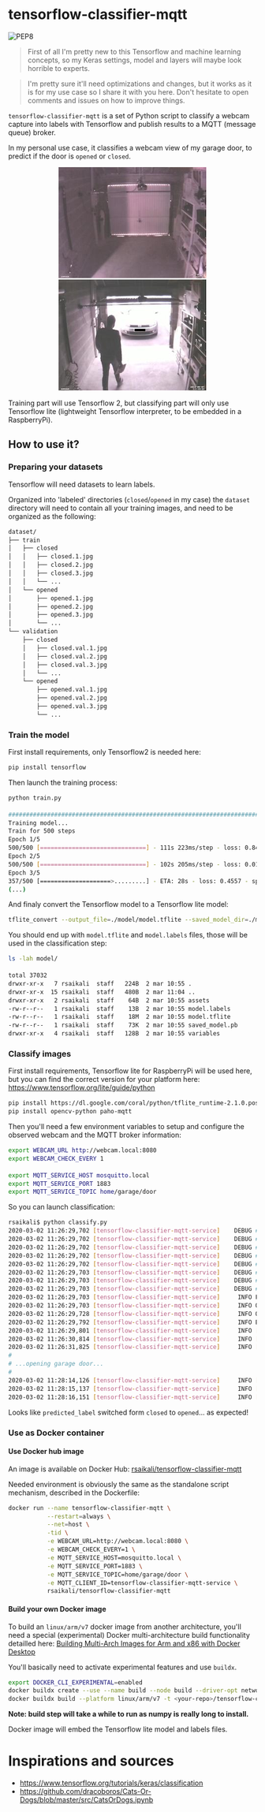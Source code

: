 # tensorflow-classifier-mqtt

![PEP8](https://github.com/rsaikali/tensorflow-classifier-mqtt/workflows/PEP8/badge.svg)

> First of all I'm pretty new to this Tensorflow and machine learning concepts, so my Keras settings, model and layers will maybe look horrible to experts.

> I'm pretty sure it'll need optimizations and changes, but it works as it is for my use case so I share it with you here. Don't hesitate to open comments and issues on how to improve things.

`tensorflow-classifier-mqtt` is a set of Python script to classify a webcam capture into labels with Tensorflow and publish results to a MQTT (message queue) broker.

In my personal use case, it classifies a webcam view of my garage door, to predict if the door is `opened` or `closed`.

<p align="center">
    <img src="https://raw.githubusercontent.com/rsaikali/tensorflow-classifier-mqtt/master/dataset/screenshots/closed.sample.jpg" width="300" title="closed">
    <img src="https://raw.githubusercontent.com/rsaikali/tensorflow-classifier-mqtt/master/dataset/screenshots/opened.sample.jpg" width="300" title="opened">
</p>

Training part will use Tensorflow 2, but classifying part will only use Tensorflow lite (lightweight Tensorflow interpreter, to be embedded in a RaspberryPi).

## How to use it?

### Preparing your datasets

Tensorflow will need datasets to learn labels.

Organized into 'labeled' directories (`closed`/`opened` in my case) the `dataset` directory will need to contain all your training images, and need to be organized as the following:

```sh
dataset/
├── train
│   ├── closed
│   │   ├── closed.1.jpg
│   │   ├── closed.2.jpg
│   │   ├── closed.3.jpg
│   │   └── ...
│   └── opened
│       ├── opened.1.jpg
│       ├── opened.2.jpg
│       ├── opened.3.jpg
│       └── ...
└── validation
    ├── closed
    │   ├── closed.val.1.jpg
    │   ├── closed.val.2.jpg
    │   ├── closed.val.3.jpg
    │   └── ...
    └── opened
        ├── opened.val.1.jpg
        ├── opened.val.2.jpg
        ├── opened.val.3.jpg
        └── ...
```

### Train the model

First install requirements, only Tensorflow2 is needed here:

```sh
pip install tensorflow
```

Then launch the training process:

```sh
python train.py

################################################################################
Training model...
Train for 500 steps
Epoch 1/5
500/500 [==============================] - 111s 223ms/step - loss: 0.8497 - sparse_categorical_accuracy: 0.9520
Epoch 2/5
500/500 [==============================] - 102s 205ms/step - loss: 0.0192 - sparse_categorical_accuracy: 0.9964
Epoch 3/5
357/500 [====================>.........] - ETA: 28s - loss: 0.4557 - sparse_categorical_accuracy: 0.9486
(...)
```

And finaly convert the Tensorflow model to a Tensorflow lite model:

```sh
tflite_convert --output_file=./model/model.tflite --saved_model_dir=./model
```

You should end up with `model.tflite` and `model.labels` files, those will be used in the classification step:

```sh
ls -lah model/

total 37032
drwxr-xr-x   7 rsaikali  staff   224B  2 mar 10:55 .
drwxr-xr-x  15 rsaikali  staff   480B  2 mar 11:04 ..
drwxr-xr-x   2 rsaikali  staff    64B  2 mar 10:55 assets
-rw-r--r--   1 rsaikali  staff    13B  2 mar 10:55 model.labels
-rw-r--r--   1 rsaikali  staff    18M  2 mar 10:55 model.tflite
-rw-r--r--   1 rsaikali  staff    73K  2 mar 10:55 saved_model.pb
drwxr-xr-x   4 rsaikali  staff   128B  2 mar 10:55 variables
```

### Classify images

First install requirements, Tensorflow lite for RaspberryPi will be used here, but you can find the correct version for your platform here: https://www.tensorflow.org/lite/guide/python

```sh
pip install https://dl.google.com/coral/python/tflite_runtime-2.1.0.post1-cp37-cp37m-linux_armv7l.whl
pip install opencv-python paho-mqtt
```

Then you'll need a few environment variables to setup and configure the observed webcam and the MQTT broker information:

```sh
export WEBCAM_URL http://webcam.local:8080
export WEBCAM_CHECK_EVERY 1

export MQTT_SERVICE_HOST mosquitto.local
export MQTT_SERVICE_PORT 1883
export MQTT_SERVICE_TOPIC home/garage/door
```

So you can launch classification:

```sh
rsaikali$ python classify.py
2020-03-02 11:26:29,702 [tensorflow-classifier-mqtt-service]    DEBUG ################################################################################
2020-03-02 11:26:29,702 [tensorflow-classifier-mqtt-service]    DEBUG # WEBCAM_URL=http://webcam.local:8080
2020-03-02 11:26:29,702 [tensorflow-classifier-mqtt-service]    DEBUG # WEBCAM_CHECK_EVERY=1.0
2020-03-02 11:26:29,702 [tensorflow-classifier-mqtt-service]    DEBUG # MQTT_SERVICE_HOST=mosquitto.local
2020-03-02 11:26:29,702 [tensorflow-classifier-mqtt-service]    DEBUG # MQTT_SERVICE_PORT=1883
2020-03-02 11:26:29,703 [tensorflow-classifier-mqtt-service]    DEBUG # MQTT_SERVICE_TOPIC=home/garage/door
2020-03-02 11:26:29,703 [tensorflow-classifier-mqtt-service]    DEBUG # MQTT_CLIENT_ID=tensorflow-classifier-mqtt-service
2020-03-02 11:26:29,703 [tensorflow-classifier-mqtt-service]    DEBUG ################################################################################
2020-03-02 11:26:29,703 [tensorflow-classifier-mqtt-service]     INFO Found labels:  closed | opened
2020-03-02 11:26:29,703 [tensorflow-classifier-mqtt-service]     INFO Opening model: model/model.tflite
2020-03-02 11:26:29,728 [tensorflow-classifier-mqtt-service]     INFO Opening video: http://webcam.local:8080
2020-03-02 11:26:29,792 [tensorflow-classifier-mqtt-service]     INFO Entering main loop...
2020-03-02 11:26:29,801 [tensorflow-classifier-mqtt-service]     INFO [predicted_label=closed] [score=100.0000%] [time=8.51ms] output=[1.0000000e+00 1.9425804e-14]
2020-03-02 11:26:30,814 [tensorflow-classifier-mqtt-service]     INFO [predicted_label=closed] [score=100.0000%] [time=8.13ms] output=[1.0000000e+00 2.5105892e-14]
2020-03-02 11:26:31,825 [tensorflow-classifier-mqtt-service]     INFO [predicted_label=closed] [score=100.0000%] [time=7.50ms] output=[1.0000000e+00 4.6465178e-14]
#
# ...opening garage door...
#
2020-03-02 11:28:14,126 [tensorflow-classifier-mqtt-service]     INFO [predicted_label=opened] [score=99.9999%] [time=9.92ms] output=[9.5709743e-07 9.9999905e-01]
2020-03-02 11:28:15,137 [tensorflow-classifier-mqtt-service]     INFO [predicted_label=opened] [score=100.0000%] [time=9.16ms] output=[6.0946927e-16 1.0000000e+00]
2020-03-02 11:28:16,151 [tensorflow-classifier-mqtt-service]     INFO [predicted_label=opened] [score=100.0000%] [time=7.98ms] output=[7.190952e-16 1.000000e+00]
```

Looks like `predicted_label` switched form `closed` to `opened`... as expected!

### Use as Docker container

#### Use Docker hub image

An image is available on Docker Hub: [rsaikali/tensorflow-classifier-mqtt](https://hub.docker.com/r/rsaikali/tensorflow-classifier-mqtt)

Needed environment is obviously the same as the standalone script mechanism, described in the Dockerfile:

```sh
docker run --name tensorflow-classifier-mqtt \
           --restart=always \
           --net=host \
           -tid \
           -e WEBCAM_URL=http://webcam.local:8080 \
           -e WEBCAM_CHECK_EVERY=1 \
           -e MQTT_SERVICE_HOST=mosquitto.local \
           -e MQTT_SERVICE_PORT=1883 \
           -e MQTT_SERVICE_TOPIC=home/garage/door \
           -e MQTT_CLIENT_ID=tensorflow-classifier-mqtt-service \
           rsaikali/tensorflow-classifier-mqtt
```

#### Build your own Docker image

To build an `linux/arm/v7` docker image from another architecture, you'll need a special (experimental) Docker multi-architecture build functionality detailled here: [Building Multi-Arch Images for Arm and x86 with Docker Desktop](https://www.docker.com/blog/multi-arch-images/)

You'll basically need to activate experimental features and use `buildx`.

```sh
export DOCKER_CLI_EXPERIMENTAL=enabled
docker buildx create --use --name build --node build --driver-opt network=host
docker buildx build --platform linux/arm/v7 -t <your-repo>/tensorflow-classifier-mqtt --push .
```

**Note: build step will take a while to run as numpy is really long to install.**

Docker image will embed the Tensorflow lite model and labels files.

# Inspirations and sources

- https://www.tensorflow.org/tutorials/keras/classification
- https://github.com/dracoboros/Cats-Or-Dogs/blob/master/src/CatsOrDogs.ipynb
